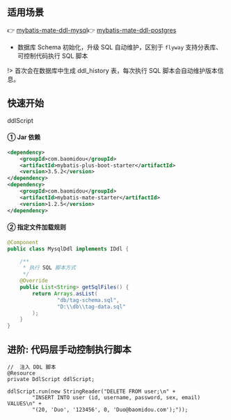 ## 适用场景

👉 [mybatis-mate-ddl-mysql](https://gitee.com/baomidou/mybatis-mate-examples/tree/master/mybatis-mate-ddl-mysql)👉 [mybatis-mate-ddl-postgres](https://gitee.com/baomidou/mybatis-mate-examples/tree/master/mybatis-mate-ddl-postgres)

- 数据库 Schema 初始化，升级 SQL 自动维护，区别于 `flyway` 支持分表库、可控制代码执行 SQL 脚本 

!> 首次会在数据库中生成 ddl_history 表，每次执行 SQL 脚本会自动维护版本信息。


## 快速开始


ddlScript

#### ① Jar 依赖

```xml
<dependency>
    <groupId>com.baomidou</groupId>
    <artifactId>mybatis-plus-boot-starter</artifactId>
    <version>3.5.2</version>
</dependency>
<dependency>
    <groupId>com.baomidou</groupId>
    <artifactId>mybatis-mate-starter</artifactId>
    <version>1.2.5</version>
</dependency>
```

####   ② 指定文件加载规则

```java
@Component
public class MysqlDdl implements IDdl {

    /**
     * 执行 SQL 脚本方式
     */
    @Override
    public List<String> getSqlFiles() {
        return Arrays.asList(
                "db/tag-schema.sql",
                "D:\\db\\tag-data.sql"
        );
    }
}
```

## 进阶: 代码层手动控制执行脚本


```
//  注入 DDL 脚本
@Resource
private DdlScript ddlScript;

ddlScript.run(new StringReader("DELETE FROM user;\n" +
        "INSERT INTO user (id, username, password, sex, email) VALUES\n" +
        "(20, 'Duo', '123456', 0, 'Duo@baomidou.com');"));
```